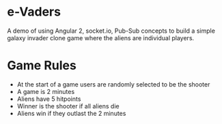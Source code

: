 # e-Vaders
A demo of using Angular 2, socket.io, Pub-Sub concepts to build a simple galaxy invader clone game where the aliens are individual players.

# Game Rules
* At the start of a game users are randomly selected to be the shooter
* A game is 2 minutes
* Aliens have 5 hitpoints
* Winner is the shooter if all aliens die
* Aliens win if they outlast the 2 minutes
